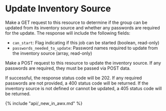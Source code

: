 # Update Inventory Source

Make a GET request to this resource to determine if the group can be updated
from its inventory source and whether any passwords are required for the
update.  The response will include the following fields:

* `can_start`: Flag indicating if this job can be started (boolean, read-only)
* `passwords_needed_to_update`: Password names required to update from the
  inventory source (array, read-only)

Make a POST request to this resource to update the inventory source.  If any
passwords are required, they must be passed via POST data.

If successful, the response status code will be 202.  If any required passwords
are not provided, a 400 status code will be returned.  If the inventory source
is not defined or cannot be updated, a 405 status code will be returned.

{% include "api/_new_in_awx.md" %}
